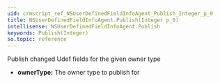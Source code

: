 ```yaml
---
uid: crmscript_ref_NSUserDefinedFieldInfoAgent_Publish_Integer_p_0
title: NSUserDefinedFieldInfoAgent.Publish(Integer p_0)
intellisense: NSUserDefinedFieldInfoAgent.Publish
keywords: Publish(Integer)
so.topic: reference
---
```



Publish changed Udef fields for the given owner type



* **ownerType:** The owner type to publish for


